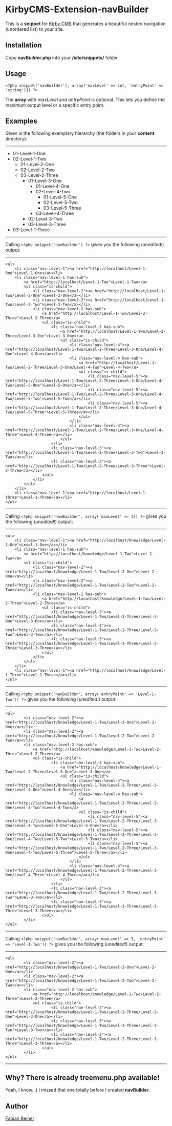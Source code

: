 # KirbyCMS-Extension-navBuilder

This is a **snippet** for [Kirby CMS](http://getkirby.com/ "Kirby") that generates a beautiful nested navigation (unordered list) to your site.

## Installation
Copy **navBuilder.php** into your **/site/snippets/** folder.

## Usage

	<?php snippet('navBuilder'[, array('maxLevel' => int, 'entryPoint' => 'string')]) ?>

The **array** with *maxLevel* and *entryPoint* is optional. This lets you define the maximum output level or a specific entry point.

## Examples

Given is the following exemplary hierarchy (the folders in your **content** directory):

----------
- 01-Level-1-One
- 02-Level-1-Two
	- 01-Level-2-One
	- 02-Level-2-Two
	- 03-Level-2-Three
		- 01-Level-3-One
			- 01-Level-4-One
			- 02-Level-4-Two
				- 01-Level-5-One
				- 02-Level-5-Two
				- 03-Level-5-Three
			- 03-Level-4-Three
		- 02-Level-3-Two
		- 03-Level-3-Three
- 03-Level-1-Three

----------

Calling `<?php snippet('navBuilder') ?>` gives you the following (*unedited!*) output:

----------
	<ul>
		<li class="nav-level-1"><a href="http://localhost/Level-1-One">Level-1-One</a></li>
		<li class="nav-level-1 has-sub">
			<a href="http://localhost/Level-1-Two">Level-1-Two</a>
			<ul class="is-child">
				<li class="nav-level-2"><a href="http://localhost/Level-1-Two/Level-2-One">Level-2-One</a></li>
				<li class="nav-level-2"><a href="http://localhost/Level-1-Two/Level-2-Two">Level-2-Two</a></li>
				<li class="nav-level-2 has-sub">
					<a href="http://localhost/Level-1-Two/Level-2-Three">Level-2-Three</a>
					<ul class="is-child">
						<li class="nav-level-3 has-sub">
							<a href="http://localhost/Level-1-Two/Level-2-Three/Level-3-One">Level-3-One</a>
							<ul class="is-child">
								<li class="nav-level-4"><a href="http://localhost/Level-1-Two/Level-2-Three/Level-3-One/Level-4-One">Level-4-One</a></li>
								<li class="nav-level-4 has-sub">
									<a href="http://localhost/Level-1-Two/Level-2-Three/Level-3-One/Level-4-Two">Level-4-Two</a>
									<ul class="is-child">
										<li class="nav-level-5"><a href="http://localhost/Level-1-Two/Level-2-Three/Level-3-One/Level-4-Two/Level-5-One">Level-5-One</a></li>
										<li class="nav-level-5"><a href="http://localhost/Level-1-Two/Level-2-Three/Level-3-One/Level-4-Two/Level-5-Two">Level-5-Two</a></li>
										<li class="nav-level-5"><a href="http://localhost/Level-1-Two/Level-2-Three/Level-3-One/Level-4-Two/Level-5-Three">Level-5-Three</a></li>
									</ul>
								</li>
								<li class="nav-level-4"><a href="http://localhost/Level-1-Two/Level-2-Three/Level-3-One/Level-4-Three">Level-4-Three</a></li>
							</ul>
						</li>
						<li class="nav-level-3"><a href="http://localhost/Level-1-Two/Level-2-Three/Level-3-Two">Level-3-Two</a></li>
						<li class="nav-level-3"><a href="http://localhost/Level-1-Two/Level-2-Three/Level-3-Three">Level-3-Three</a></li>
					</ul>
				</li>
			</ul>
		</li>
		<li class="nav-level-1"><a href="http://localhost/Level-1-Three">Level-1-Three</a></li>
	</ul>

----------

Calling `<?php snippet('navBuilder', array('maxLevel' => 3)) ?>` gives you the following (*unedited!*) output:

----------
	<ul>
		<li class="nav-level-1"><a href="http://localhost/knowledge/Level-1-One">Level-1-One</a></li>
		<li class="nav-level-1 has-sub">
			<a href="http://localhost/knowledge/Level-1-Two">Level-1-Two</a>
			<ul class="is-child">
				<li class="nav-level-2"><a href="http://localhost/knowledge/Level-1-Two/Level-2-One">Level-2-One</a></li>
				<li class="nav-level-2"><a href="http://localhost/knowledge/Level-1-Two/Level-2-Two">Level-2-Two</a></li>
				<li class="nav-level-2 has-sub">
					<a href="http://localhost/knowledge/Level-1-Two/Level-2-Three">Level-2-Three</a>
					<ul class="is-child">
						<li class="nav-level-3"><a href="http://localhost/knowledge/Level-1-Two/Level-2-Three/Level-3-One">Level-3-One</a></li>
						<li class="nav-level-3"><a href="http://localhost/knowledge/Level-1-Two/Level-2-Three/Level-3-Two">Level-3-Two</a></li>
						<li class="nav-level-3"><a href="http://localhost/knowledge/Level-1-Two/Level-2-Three/Level-3-Three">Level-3-Three</a></li>
					</ul>
				</li>
			</ul>
		</li>
		<li class="nav-level-1"><a href="http://localhost/knowledge/Level-1-Three">Level-1-Three</a></li>
	</ul>

----------


Calling `<?php snippet('navBuilder', array('entryPoint' => 'Level-1-Two')) ?>` gives you the following (*unedited!*) output:

----------
	<ul>
			<li class="nav-level-2"><a href="http://localhost/knowledge/Level-1-Two/Level-2-One">Level-2-One</a></li>
			<li class="nav-level-2"><a href="http://localhost/knowledge/Level-1-Two/Level-2-Two">Level-2-Two</a></li>
			<li class="nav-level-2 has-sub">
				<a href="http://localhost/knowledge/Level-1-Two/Level-2-Three">Level-2-Three</a>
				<ul class="is-child">
						<li class="nav-level-3 has-sub">
							<a href="http://localhost/knowledge/Level-1-Two/Level-2-Three/Level-3-One">Level-3-One</a>
							<ul class="is-child">
								<li class="nav-level-4"><a href="http://localhost/knowledge/Level-1-Two/Level-2-Three/Level-3-One/Level-4-One">Level-4-One</a></li>
								<li class="nav-level-4 has-sub">
									<a href="http://localhost/knowledge/Level-1-Two/Level-2-Three/Level-3-One/Level-4-Two">Level-4-Two</a>
									<ul class="is-child">
										<li class="nav-level-5"><a href="http://localhost/knowledge/Level-1-Two/Level-2-Three/Level-3-One/Level-4-Two/Level-5-One">Level-5-One</a></li>
										<li class="nav-level-5"><a href="http://localhost/knowledge/Level-1-Two/Level-2-Three/Level-3-One/Level-4-Two/Level-5-Two">Level-5-Two</a></li>
										<li class="nav-level-5"><a href="http://localhost/knowledge/Level-1-Two/Level-2-Three/Level-3-One/Level-4-Two/Level-5-Three">Level-5-Three</a></li>
									</ul>
								</li>
								<li class="nav-level-4"><a href="http://localhost/knowledge/Level-1-Two/Level-2-Three/Level-3-One/Level-4-Three">Level-4-Three</a></li>
							</ul>
						</li>
						<li class="nav-level-3"><a href="http://localhost/knowledge/Level-1-Two/Level-2-Three/Level-3-Two">Level-3-Two</a></li>
						<li class="nav-level-3"><a href="http://localhost/knowledge/Level-1-Two/Level-2-Three/Level-3-Three">Level-3-Three</a></li>
					</ul>
			</li>
	</ul>

----------

Calling `<?php snippet('navBuilder', array('maxLevel' => 3, 'entryPoint' => 'Level-1-Two')) ?>` gives you the following (*unedited!*) output:

----------
	<ul>
			<li class="nav-level-2"><a href="http://localhost/knowledge/Level-1-Two/Level-2-One">Level-2-One</a></li>
			<li class="nav-level-2"><a href="http://localhost/knowledge/Level-1-Two/Level-2-Two">Level-2-Two</a></li>
			<li class="nav-level-2 has-sub">
				<a href="http://localhost/knowledge/Level-1-Two/Level-2-Three">Level-2-Three</a>
				<ul class="is-child">
						<li class="nav-level-3"><a href="http://localhost/knowledge/Level-1-Two/Level-2-Three/Level-3-One">Level-3-One</a></li>
						<li class="nav-level-3"><a href="http://localhost/knowledge/Level-1-Two/Level-2-Three/Level-3-Two">Level-3-Two</a></li>
						<li class="nav-level-3"><a href="http://localhost/knowledge/Level-1-Two/Level-2-Three/Level-3-Three">Level-3-Three</a></li>
					</ul>
			</li>
	</ul>

----------

## Why? There is already **treemenu.php** available!
Yeah, I know. :( I missed that one totally before I created **navBuilder**.

## Author
[Fabian Beiner](http://fabian-beiner.de)